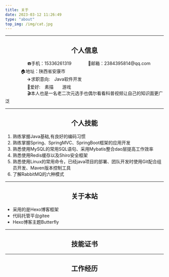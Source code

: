 ```yaml
---
title: 关于
date: 2023-03-12 11:26:49
type: "about"
top_img: /img/cat.jpg
---
```

- - -
## <center>个人信息
<div>&ensp;&ensp;&ensp;&ensp;&ensp;&ensp;&ensp;&ensp;&ensp;&ensp;☎️手机：15336261319 &ensp;&ensp;&ensp;&ensp;&ensp;&ensp;&ensp;📧邮箱：2384395814@qq.com &ensp;&ensp;&ensp;&ensp;&ensp;&ensp;&ensp;🏠地址：陕西省安康市</div>
<div>&ensp;&ensp;&ensp;&ensp;&ensp;&ensp;&ensp;&ensp;&ensp;&ensp;✈️求职意向:&ensp;&ensp;Java软件开发</div>
<div>&ensp;&ensp;&ensp;&ensp;&ensp;&ensp;&ensp;&ensp;&ensp;&ensp;🌈爱好:&ensp;&ensp;素描&ensp;&ensp;&ensp;&ensp;游戏&ensp;&ensp;&ensp;&ensp;</div>
<div>&ensp;&ensp;&ensp;&ensp;&ensp;&ensp;&ensp;&ensp;&ensp;&ensp;🎬本人也是一名老二次元选手也偶尔看看科普视频让自己的知识面更广泛</div>

- - -
## <center>个人技能
 1.	熟练掌握Java基础,有良好的编码习惯
2.	熟练掌握Spring、SpringMVC、SpringBoot框架的应用开发
3.	熟悉使用MySQL的常用SQL语句、采用Mybatis整合dao层提高工作效率
4.	熟悉使用Redis缓存以及Shiro安全框架
5.	熟悉使用Linux的常用命令，已经java项目的部署、团队开发时使用Git配合组员开发、Maven版本控制工具
6.	了解RabbitMQ的六种模式
 
- - -
## <center>关于本站
- 采用的是Hexo博客框架
- 代码托管平台gitee
- Hexo博客主题Butterfly
- - -

## <center>技能证书

- - -

## <center>工作经历



